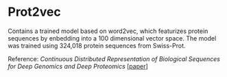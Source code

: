 # Prot2vec

Contains a trained model based on word2vec, which featurizes protein sequences by enbedding into a 100 dimensional vector space.
The model was trained using 324,018 protein sequences from Swiss-Prot.

Reference:
*Continuous Distributed Representation of Biological Sequences for Deep Genomics and Deep Proteomics* [[paper](http://journals.plos.org/plosone/article?id=10.1371/journal.pone.0141287)]
